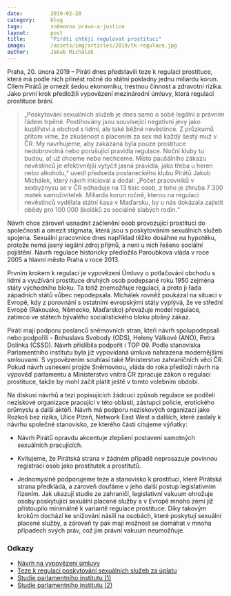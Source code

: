 ```yaml
---
date:         2019-02-20
category:     blog
tags:         sněmovna právo-a-justice
layout:       post
title:        "Piráti chtějí regulovat prostituci"
image:        /assets/img/articles/2019/tk-regulace.jpg
author:       Jakub Michálek
---
```


Praha, 20. února 2019 – Piráti dnes představili teze k regulaci prostituce, která má podle nich přinést ročně do státní pokladny jednu miliardu korun. Cílem Pirátů je omezit šedou ekonomiku, trestnou činnost a zdravotní rizika. Jako první krok předložili vypovězení mezinárodní úmluvy, která regulaci prostituce brání. 

> „Poskytování sexuálních služeb je dnes samo o sobě legální a právním řádem trpěné. Postihovány jsou související negativní jevy jako kuplířství a obchod s lidmi, ale také běžné nevěstince. Z průzkumů přitom víme, že zkušenost s placením za sex má každý šestý muž v ČR. My navrhujeme, aby zakázaná byla pouze prostituce nedobrovolná nebo porušující pravidla regulace. Noční kluby tu budou, ať už chceme nebo nechceme. Místo paušálního zákazu nevěstinců je efektivnější vytyčit jasná pravidla, jako třeba u heren nebo alkoholu,“ uvedl předseda poslaneckého klubu Pirátů Jakub Michálek, který návrh inicioval a dodal: „Počet pracovníků v sexbyznysu se v ČR odhaduje na 13 tisíc osob, z toho je zhruba 7 300 matek samoživitelek. Miliarda korun ročně, kterou na regulaci nevěstinců vydělala státní kasa v Maďarsku, by u nás dokázala zajistit obědy pro 100 000 školáků ze sociálně slabých rodin.“

Návrh chce zároveň usnadnit začlenění osob provozující prostituci do společnosti a omezit stigmata, která jsou s poskytováním sexuálních služeb spojena. Sexuální pracovnice dnes například těžko dosáhne na hypotéku, protože nemá jasný legální zdroj příjmů, a není u nich řešeno sociální pojištění. Návrh regulace historicky předložila Paroubkova vláda v roce 2005 a hlavní město Praha v roce 2013.

Prvním krokem k regulaci je vypovězení Úmluvy o potlačování obchodu s lidmi a využívání prostituce druhých osob podepsané roku 1950 zejména státy východního bloku. Ta totiž znemožňuje regulaci, a proto ji řada západních států vůbec nepodepsala. Michálek rovněž poukázal na situaci v Evropě, kdy z porovnání s ostatními evropskými státy vyplývá, že ve střední Evropě (Rakousko, Německo, Maďarsko) převažuje model regulace, zatímco ve státech bývalého socialistického bloku plošný zákaz.

Piráti mají podporu poslanců sněmovních stran, kteří návrh spolupodepsali nebo podpořili - Bohuslava Svobody (ODS), Heleny Válkové (ANO), Petra Dolínka (ČSSD). Návrh přislíbila podpořit i TOP 09. Podle stanoviska Parlamentního institutu byla již vypovídaná úmluva nahrazena modernějšími smlouvami. S vypovězením souhlasí také Ministerstvo zahraničních věcí ČR. Pokud návrh usnesení projde Sněmovnou, vláda do roka předloží návrh na výpověď parlamentu a Ministerstvo vnitra ČR zpracuje zákon o regulaci prostituce, takže by mohl začít platit ještě v tomto volebním období.

Na diskusi návrhů a tezí popisujících žádoucí způsob regulace se podíleli neziskové organizace pracující v této oblasti, zástupci policie, erotického průmyslu a další aktéři. Návrh má podporu neziskových organizací jako Rozkoš bez rizika, Ulice Plzeň,  Network East West a dalších, které zaslaly k návrhu společné stanovisko, ze kterého části citujeme výňatky: 

* Návrh Pirátů opravdu akcentuje zlepšení postavení samotných sexuálních pracujících.

* Kvitujeme, že Pirátská strana v žádném případě neprosazuje povinnou registraci osob jako prostitutek a prostitutů. 

* Jednomyslně podporujeme teze a stanovisko k prostituci, které Pirátská strana předkládá, a zároveň doufáme v jeho další postup legislativním řízením. Jak ukazují studie ze zahraničí, legislativní vakuum ohrožuje osoby poskytující sexuální placené služby a v Evropě mnoho zemí již přistoupilo minimálně k variantě regulace prostituce. Díky takovým krokům dochází ke snižování násilí na osobách, které poskytují sexuální placené služby, a zároveň ty pak mají možnost se domáhat v mnoha případech svých práv, což jim právní vakuum neumožňuje.

### Odkazy

* [Návrh na vypovězení úmluvy](https://github.com/pirati-web/pirati.cz/raw/gh-pages/assets/pdf/navrh-na-vypovezeni-umluvy.pdf)
* [Teze k regulaci poskytování sexuálních služeb za úplatu](https://github.com/pirati-web/pirati.cz/raw/gh-pages/assets/pdf/teze-k-regulaci.pdf)
* [Studie parlamentního institutu (1)](https://github.com/pirati-web/pirati.cz/raw/gh-pages/assets/pdf/studie-pi.pdf)
* [Studie parlamentního institutu (2)](https://github.com/pirati-web/pirati.cz/raw/gh-pages/assets/pdf/studie-pi-2.pdf)
